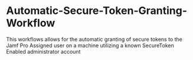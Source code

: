 # Automatic-Secure-Token-Granting-Workflow
This workflows allows for the automatic granting of secure tokens to the Jamf Pro Assigned user on a machine utilizing a known SecureToken Enabled administrator account

